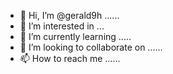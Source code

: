 - 👋 Hi, I’m @gerald9h ......
- 👀 I’m interested in ...
- 🌱 I’m currently learning .....
- 💞️ I’m looking to collaborate on ......
- 📫 How to reach me ......

<!---
gerald9h/gerald9h is a ✨ special ✨ repository because its `README.md` (this file) appears on your GitHub profile.
You can click the Preview link to take a look at your changes.
--->
